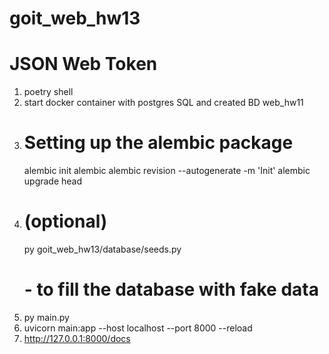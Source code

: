 # goit_web_hw13

# JSON Web Token

1. poetry shell
2. start docker container with postgres SQL
   and created BD web_hw11
3. # Setting up the alembic package
   alembic init alembic
   alembic revision --autogenerate -m 'Init'
   alembic upgrade head
4. # (optional)
   py goit_web_hw13/database/seeds.py
   # - to fill the database with fake data
5. py main.py
6. uvicorn main:app --host localhost --port 8000 --reload
7. http://127.0.0.1:8000/docs


